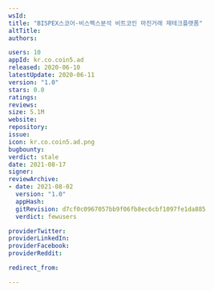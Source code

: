 ```yaml
---
wsId: 
title: "BISPEX스코어-비스펙스분석 비트코인 마진거래 재테크플랫폼"
altTitle: 
authors:

users: 10
appId: kr.co.coin5.ad
released: 2020-06-10
latestUpdate: 2020-06-11
version: "1.0"
stars: 0.0
ratings: 
reviews: 
size: 5.1M
website: 
repository: 
issue: 
icon: kr.co.coin5.ad.png
bugbounty: 
verdict: stale
date: 2021-08-17
signer: 
reviewArchive:
- date: 2021-08-02
  version: "1.0"
  appHash: 
  gitRevision: d7cf0c0967057bb9f06fb8ec6cbf1097fe1da885
  verdict: fewusers

providerTwitter: 
providerLinkedIn: 
providerFacebook: 
providerReddit: 

redirect_from:

---
```



